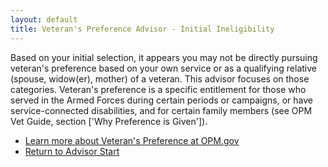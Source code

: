 ```yaml
---
layout: default
title: Veteran's Preference Advisor - Initial Ineligibility
---
```


Based on your initial selection, it appears you may not be directly pursuing veteran's preference based on your own service or as a qualifying relative (spouse, widow(er), mother) of a veteran. This advisor focuses on those categories. Veteran's preference is a specific entitlement for those who served in the Armed Forces during certain periods or campaigns, or have service-connected disabilities, and for certain family members (see OPM Vet Guide, section ['Why Preference is Given']).

* [Learn more about Veteran's Preference at OPM.gov](https://www.opm.gov/policy-data-oversight/veterans-services/vet-guide-for-hr-professionals/)
* [Return to Advisor Start](./start.md)
